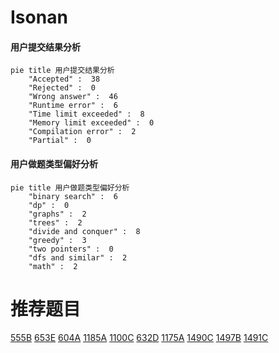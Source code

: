 # Isonan

<!-- tabs:start -->



#### **用户提交结果分析**

```mermaid
pie title 用户提交结果分析
    "Accepted" :  38
    "Rejected" :  0
    "Wrong answer" :  46
    "Runtime error" :  6
    "Time limit exceeded" :  8
    "Memory limit exceeded" :  0
    "Compilation error" :  2
    "Partial" :  0
```

#### **用户做题类型偏好分析**

```mermaid
pie title 用户做题类型偏好分析
    "binary search" :  6
    "dp" :  0
    "graphs" :  2
    "trees" :  2
    "divide and conquer" :  8
    "greedy" :  3
    "two pointers" :  0
    "dfs and similar" :  2
    "math" :  2
```



<!-- tabs:end -->
# 推荐题目
[555B](https://codeforces.com/contest/555/problem/B)
[653E](https://codeforces.com/contest/653/problem/E)
[604A](https://codeforces.com/contest/604/problem/A)
[1185A](https://codeforces.com/contest/1185/problem/A)
[1100C](https://codeforces.com/contest/1100/problem/C)
[632D](https://codeforces.com/contest/632/problem/D)
[1175A](https://codeforces.com/contest/1175/problem/A)
[1490C](https://codeforces.com/contest/1490/problem/C)
[1497B](https://codeforces.com/contest/1497/problem/B)
[1491C](https://codeforces.com/contest/1491/problem/C)
